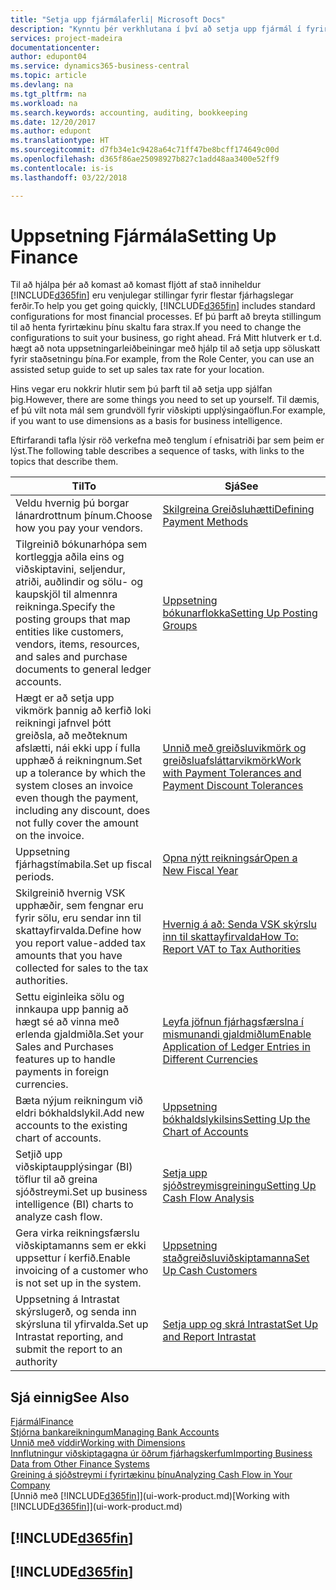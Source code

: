 ```yaml
---
title: "Setja upp fjármálaferli| Microsoft Docs"
description: "Kynntu þér verkhlutana í því að setja upp fjármál í fyrirtækinu sem hentar öllum þínum þörfum tengdum bókhaldi, endurskoðun eða bókunum."
services: project-madeira
documentationcenter: 
author: edupont04
ms.service: dynamics365-business-central
ms.topic: article
ms.devlang: na
ms.tgt_pltfrm: na
ms.workload: na
ms.search.keywords: accounting, auditing, bookkeeping
ms.date: 12/20/2017
ms.author: edupont
ms.translationtype: HT
ms.sourcegitcommit: d7fb34e1c9428a64c71ff47be8bcff174649c00d
ms.openlocfilehash: d365f86ae25098927b827c1add48aa3400e52ff9
ms.contentlocale: is-is
ms.lasthandoff: 03/22/2018

---
```

# <a name="setting-up-finance"></a><span data-ttu-id="cb8b6-103">Uppsetning Fjármála</span><span class="sxs-lookup"><span data-stu-id="cb8b6-103">Setting Up Finance</span></span>
<span data-ttu-id="cb8b6-104">Til að hjálpa þér að komast að komast fljótt af stað inniheldur [!INCLUDE[d365fin](includes/d365fin_md.md)] eru venjulegar stillingar fyrir flestar fjárhagslegar ferðir.</span><span class="sxs-lookup"><span data-stu-id="cb8b6-104">To help you get going quickly, [!INCLUDE[d365fin](includes/d365fin_md.md)] includes standard configurations for most financial processes.</span></span> <span data-ttu-id="cb8b6-105">Ef þú þarft að breyta stillingum til að henta fyrirtækinu þínu skaltu fara strax.</span><span class="sxs-lookup"><span data-stu-id="cb8b6-105">If you need to change the configurations to suit your business, go right ahead.</span></span> <span data-ttu-id="cb8b6-106">Frá Mitt hlutverk er t.d. hægt að nota uppsetningarleiðbeiningar með hjálp til að setja upp söluskatt fyrir staðsetningu þína.</span><span class="sxs-lookup"><span data-stu-id="cb8b6-106">For example, from the Role Center, you can use an assisted setup guide to set up sales tax rate for your location.</span></span>  

<span data-ttu-id="cb8b6-107">Hins vegar eru nokkrir hlutir sem þú þarft til að setja upp sjálfan þig.</span><span class="sxs-lookup"><span data-stu-id="cb8b6-107">However, there are some things you need to set up yourself.</span></span> <span data-ttu-id="cb8b6-108">Til dæmis, ef þú vilt nota mál sem grundvöll fyrir viðskipti upplýsingaöflun.</span><span class="sxs-lookup"><span data-stu-id="cb8b6-108">For example, if you want to use dimensions as a basis for business intelligence.</span></span>  

<span data-ttu-id="cb8b6-109">Eftirfarandi tafla lýsir röð verkefna með tenglum í efnisatriði þar sem þeim er lýst.</span><span class="sxs-lookup"><span data-stu-id="cb8b6-109">The following table describes a sequence of tasks, with links to the topics that describe them.</span></span>

| <span data-ttu-id="cb8b6-110">Til</span><span class="sxs-lookup"><span data-stu-id="cb8b6-110">To</span></span> | <span data-ttu-id="cb8b6-111">Sjá</span><span class="sxs-lookup"><span data-stu-id="cb8b6-111">See</span></span> |
| --- | --- |
| <span data-ttu-id="cb8b6-112">Veldu hvernig þú borgar lánardrottnum þínum.</span><span class="sxs-lookup"><span data-stu-id="cb8b6-112">Choose how you pay your vendors.</span></span> |[<span data-ttu-id="cb8b6-113">Skilgreina Greiðsluhætti</span><span class="sxs-lookup"><span data-stu-id="cb8b6-113">Defining Payment Methods</span></span>](finance-payment-methods.md) |
| <span data-ttu-id="cb8b6-114">Tilgreinið bókunarhópa sem kortleggja aðila eins og viðskiptavini, seljendur, atriði, auðlindir og sölu- og kaupskjöl til almennra reikninga.</span><span class="sxs-lookup"><span data-stu-id="cb8b6-114">Specify the posting groups that map entities like customers, vendors, items, resources, and sales and purchase documents to general ledger accounts.</span></span> |[<span data-ttu-id="cb8b6-115">Uppsetning bókunarflokka</span><span class="sxs-lookup"><span data-stu-id="cb8b6-115">Setting Up Posting Groups</span></span>](finance-posting-groups.md)|
|<span data-ttu-id="cb8b6-116">Hægt er að setja upp vikmörk þannig að kerfið loki reikningi jafnvel þótt greiðsla, að meðteknum afslætti, nái ekki upp í fulla upphæð á reikningnum.</span><span class="sxs-lookup"><span data-stu-id="cb8b6-116">Set up a tolerance by which the system closes an invoice even though the payment, including any discount, does not fully cover the amount on the invoice.</span></span>|[<span data-ttu-id="cb8b6-117">Unnið með greiðsluvikmörk og greiðsluafsláttarvikmörk</span><span class="sxs-lookup"><span data-stu-id="cb8b6-117">Work with Payment Tolerances and Payment Discount Tolerances</span></span>](finance-payment-tolerance-and-payment-discount-tolerance.md)|
| <span data-ttu-id="cb8b6-118">Uppsetning fjárhagstímabila.</span><span class="sxs-lookup"><span data-stu-id="cb8b6-118">Set up fiscal periods.</span></span> |[<span data-ttu-id="cb8b6-119">Opna nýtt reikningsár</span><span class="sxs-lookup"><span data-stu-id="cb8b6-119">Open a New Fiscal Year</span></span>](finance-how-open-new-fiscal-year.md) |
| <span data-ttu-id="cb8b6-120">Skilgreinið hvernig VSK upphæðir, sem fengnar eru fyrir sölu, eru sendar inn til skattayfirvalda.</span><span class="sxs-lookup"><span data-stu-id="cb8b6-120">Define how you report value-added tax amounts that you have collected for sales to the tax authorities.</span></span> |[<span data-ttu-id="cb8b6-121">Hvernig á að: Senda VSK skýrslu inn til skattayfirvalda</span><span class="sxs-lookup"><span data-stu-id="cb8b6-121">How To: Report VAT to Tax Authorities</span></span>](finance-how-report-vat.md)|
| <span data-ttu-id="cb8b6-122">Settu eiginleika sölu og innkaupa upp þannig að hægt sé að vinna með erlenda gjaldmiðla.</span><span class="sxs-lookup"><span data-stu-id="cb8b6-122">Set your Sales and Purchases features up to handle payments in foreign currencies.</span></span>|[<span data-ttu-id="cb8b6-123">Leyfa jöfnun fjárhagsfærslna í mismunandi gjaldmiðlum</span><span class="sxs-lookup"><span data-stu-id="cb8b6-123">Enable Application of Ledger Entries in Different Currencies</span></span>](finance-how-enable-application-ledger-entries-different-currencies.md)
| <span data-ttu-id="cb8b6-124">Bæta nýjum reikningum við eldri bókhaldslykil.</span><span class="sxs-lookup"><span data-stu-id="cb8b6-124">Add new accounts to the existing chart of accounts.</span></span> |[<span data-ttu-id="cb8b6-125">Uppsetning bókhaldslykilsins</span><span class="sxs-lookup"><span data-stu-id="cb8b6-125">Setting Up the Chart of Accounts</span></span>](finance-setup-chart-accounts.md) |
| <span data-ttu-id="cb8b6-126">Setjið upp viðskiptaupplýsingar (BI) töflur til að greina sjóðstreymi.</span><span class="sxs-lookup"><span data-stu-id="cb8b6-126">Set up business intelligence (BI) charts to analyze cash flow.</span></span> |[<span data-ttu-id="cb8b6-127">Setja upp sjóðstreymisgreiningu</span><span class="sxs-lookup"><span data-stu-id="cb8b6-127">Setting Up Cash Flow Analysis</span></span>](finance-setup-cash-flow-analyses.md) |
|<span data-ttu-id="cb8b6-128">Gera virka reikningsfærslu viðskiptamanns sem er ekki uppsettur í kerfið.</span><span class="sxs-lookup"><span data-stu-id="cb8b6-128">Enable invoicing of a customer who is not set up in the system.</span></span>|[<span data-ttu-id="cb8b6-129">Uppsetning staðgreiðsluviðskiptamanna</span><span class="sxs-lookup"><span data-stu-id="cb8b6-129">Set Up Cash Customers</span></span>](finance-how-to-set-up-cash-customers.md)|
| <span data-ttu-id="cb8b6-130">Uppsetning á Intrastat skýrslugerð, og senda inn skýrsluna til yfirvalda.</span><span class="sxs-lookup"><span data-stu-id="cb8b6-130">Set up Intrastat reporting, and submit the report to an authority</span></span> | [<span data-ttu-id="cb8b6-131">Setja upp og skrá Intrastat</span><span class="sxs-lookup"><span data-stu-id="cb8b6-131">Set Up and Report Intrastat</span></span>](finance-how-setup-report-intrastat.md)|

## <a name="see-also"></a><span data-ttu-id="cb8b6-132">Sjá einnig</span><span class="sxs-lookup"><span data-stu-id="cb8b6-132">See Also</span></span>
[<span data-ttu-id="cb8b6-133">Fjármál</span><span class="sxs-lookup"><span data-stu-id="cb8b6-133">Finance</span></span>](finance.md)  
[<span data-ttu-id="cb8b6-134">Stjórna bankareikningum</span><span class="sxs-lookup"><span data-stu-id="cb8b6-134">Managing Bank Accounts</span></span>](bank-manage-bank-accounts.md)  
[<span data-ttu-id="cb8b6-135">Unnið með víddir</span><span class="sxs-lookup"><span data-stu-id="cb8b6-135">Working with Dimensions</span></span>](finance-dimensions.md)  
[<span data-ttu-id="cb8b6-136">Innflutningur viðskiptagagna úr öðrum fjárhagskerfum</span><span class="sxs-lookup"><span data-stu-id="cb8b6-136">Importing Business Data from Other Finance Systems</span></span>](upload-data.md)  
[<span data-ttu-id="cb8b6-137">Greining á sjóðstreymi í fyrirtækinu þínu</span><span class="sxs-lookup"><span data-stu-id="cb8b6-137">Analyzing Cash Flow in Your Company</span></span>](finance-analyze-cash-flow.md)  
<span data-ttu-id="cb8b6-138">[Unnið með [!INCLUDE[d365fin](includes/d365fin_md.md)]](ui-work-product.md)</span><span class="sxs-lookup"><span data-stu-id="cb8b6-138">[Working with [!INCLUDE[d365fin](includes/d365fin_md.md)]](ui-work-product.md)</span></span>  

## [!INCLUDE[d365fin](includes/free_trial_md.md)]  
## [!INCLUDE[d365fin](includes/training_link_md.md)]

